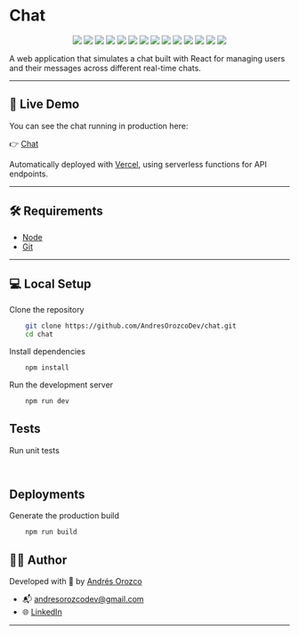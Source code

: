 # Chat

<p align="center">
  <img src="https://img.shields.io/badge/React-19.1.0-20232a?logo=react&logoColor=%2361DAFB" />
  <img src="https://img.shields.io/badge/React_Router-7.6.3-CA4245?logo=react-router&logoColor=white" />
  <img src="https://img.shields.io/badge/Vite-7.0.3-646CFF?logo=vite&logoColor=white" />
  <img src="https://img.shields.io/badge/Tailwind_CSS-4.1.11-38B2AC?logo=tailwind-css&logoColor=white" />
  <img src="https://img.shields.io/badge/Lucide_React-0.525.0-000000?logo=react&logoColor=white" />
  <img src="https://img.shields.io/badge/TypeScript-5.8.3-007ACC?logo=typescript&logoColor=white" />
  <img src="https://img.shields.io/badge/ESLint-9.30.1-4B32C3?logo=eslint&logoColor=white" />
  <img src="https://img.shields.io/badge/Node.js-20.11.1-6DA55F?logo=node.js&logoColor=white" />
  <img src="https://img.shields.io/badge/Firebase-11.6.1-FFCA28?logo=firebase&logoColor=black" />
  <img src="https://img.shields.io/badge/Firebase_Auth-integrated-FFCA28?logo=firebase&logoColor=black" />
  <img src="https://img.shields.io/badge/Firestore-Realtime_DB-FFCA28?logo=firebase&logoColor=black" />
  <img src="https://img.shields.io/badge/Deployed%20on-Vercel-black?logo=vercel" />
  <img src="https://img.shields.io/badge/status-in%20development-yellow" />
  <img src="https://img.shields.io/badge/license-MIT-blue" />
</p>

A web application that simulates a chat built with React for managing users and their messages across different real-time chats.

---

## 🔗 Live Demo

You can see the chat running in production here:

👉 [Chat](chat-ochre-alpha-83.vercel.app)

Automatically deployed with [Vercel](https://vercel.com), using serverless functions for API endpoints.

---

## 🛠️ Requirements

- [Node](https://nodejs.org/)
- [Git](https://git-scm.com/)

---

## 💻 Local Setup

Clone the repository
```bash
    git clone https://github.com/AndresOrozcoDev/chat.git
    cd chat
```

Install dependencies
```bash
    npm install
```

Run the development server
```bash
    npm run dev
```

## Tests
Run unit tests
```bash
    
```

## Deployments
Generate the production build
```bash
    npm run build
```

## 👨‍💻 Author

Developed with 💙 by [Andrés Orozco](https://github.com/AndresOrozcoDev)

- 📬 [andresorozcodev@gmail.com](mailto:andresorozcodev@gmail.com)
- 🌐 [LinkedIn](https://www.linkedin.com/in/andresorozcodev)

---
